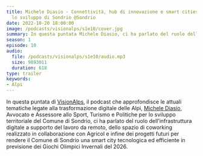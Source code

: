 ```yaml
---
title: Michele Diasio - Connettività, hub di innovazione e smart cities per accelerare
  lo sviluppo di Sondrio @Sondrio
date: 2022-10-20 18:00:00
image: /podcasts/visionalps/s1e10/cover.jpg
summary: In questa puntata Michele Diasio, ci ha parlato del ruolo dell’infrastruttura digitale a supporto del lavoro da remoto, dello spazio di coworking realizzato in collaborazione con Agricol e infine dei progetti futuri per rendere il Comune di Sondrio una smart city tecnologica ed efficiente in previsione dei Giochi Olimpici Invernali del 2026.
season: 1
episode: 10
audio:
  file: /podcasts/visionalps/s1e10/audio.mp3
  size: 9893011
  duration: 618
type: trailer
keywords:
- Alpi
---
```


In questa puntata di [VisionAlps](https://www.visionalps.com/), il podcast che approfondisce le attuali tematiche legate alla trasformazione digitale delle Alpi, [Michele Diasio](https://www.linkedin.com/in/michele-diasio-02365384/), Avvocato e Assessore allo Sport, Turismo e Politiche per lo sviluppo territoriale del Comune di Sondrio, ci ha parlato del ruolo dell’infrastruttura digitale a supporto del lavoro da remoto, dello spazio di coworking realizzato in collaborazione con Agricol e infine dei progetti futuri per rendere il Comune di Sondrio una smart city tecnologica ed efficiente in previsione dei Giochi Olimpici Invernali del 2026.